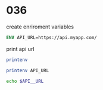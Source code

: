 # 036

create enriroment variables

```dockerfile
ENV API_URL=https://api.myapp.com/
```

print api url

```bash
printenv
```

```bash
printenv API_URL
```

```bash
echo $API__URL
```
